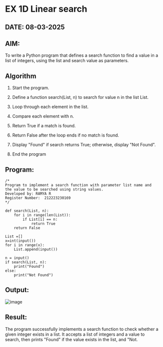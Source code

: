 # EX 1D Linear search
## DATE: 08-03-2025
## AIM:
To write a Python program that defines a search function to find a value in a list of integers, using the list and search value as parameters.

## Algorithm
1. Start the program.

2. Define a function search(List, n) to search for value n in the list List.

3. Loop through each element in the list.

4. Compare each element with n.

5. Return True if a match is found.

6. Return False after the loop ends if no match is found.

7. Display "Found" if search returns True; otherwise, display "Not Found".

8. End the program

## Program:
```
/*
Program to implement a search function with parameter list name and the value to be searched using string values.
Developed by: RAMYA R
Register Number:  212223230169
*/

def search(List, n):
    for i in range(len(List)):
        if List[i] == n:
            return True
    return False
    
List =[]    
x=int(input())
for i in range(x):
    List.append(input())

n = input()
if search(List, n):
    print("Found")
else:
    print("Not Found")
```

## Output:

![image](https://github.com/user-attachments/assets/6fd96728-6cc7-4994-a051-1a5431a8fd58)


## Result:
The program successfully implements a search function to check whether a given integer exists in a list. It accepts a list of integers and a value to search, then prints "Found" if the value exists in the list, and "Not.

